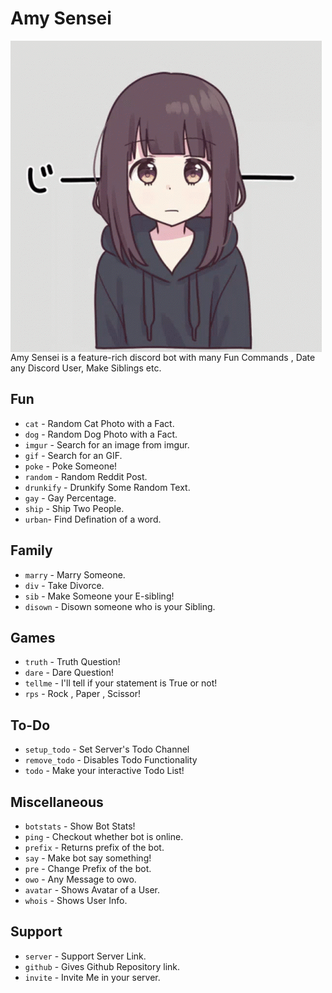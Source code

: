 # Amy Sensei
<img align='left' src="amysan.gif">
Amy Sensei is a feature-rich discord bot with many Fun Commands , Date any Discord User, Make Siblings etc.

## Fun

- `cat` - Random Cat Photo with a Fact.
- `dog` - Random Dog Photo with a Fact.
- `imgur`  - Search for an image from imgur.
- `gif` - Search for an GIF.
- `poke` - Poke Someone!
- `random` - Random Reddit Post.
- `drunkify` - Drunkify Some Random Text.
- `gay` - Gay Percentage.
- `ship` - Ship Two People.
- `urban`- Find Defination of a word.

## Family

- `marry`  - Marry Someone.
- `div` - Take Divorce.
- `sib` - Make Someone your E-sibling!
- `disown` - Disown someone who is your Sibling.

## Games

- `truth` - Truth Question!
- `dare`  - Dare Question!
- `tellme` -  I'll tell if your statement is True or not!
- `rps`  - Rock , Paper , Scissor!

## To-Do

- `setup_todo` - Set Server's Todo Channel
- `remove_todo` - Disables Todo Functionality
- `todo` - Make your interactive Todo List!

## Miscellaneous

- `botstats`  - Show Bot Stats!
- `ping` - Checkout whether bot is online.
- `prefix` - Returns prefix of the bot.
- `say` - Make bot say something!
- `pre` - Change Prefix of the bot.
- `owo` - Any Message to owo.
- `avatar` - Shows Avatar of a User.
- `whois` - Shows User Info.

## Support

- `server` - Support Server Link.
- `github` - Gives Github Repository link.
- `invite` - Invite Me in your server.
